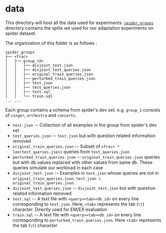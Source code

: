 # data

This directory will host all the data used for experiments. [`spider_groups`](./spider_groups/) directory contains the splits we used for our adaptation experiments on spider dataset.

The organization of this folder is as follows :

```
spider_groups
├── <frac>
│   ├── group_<X>
│   │   ├── disjoint_test.json
│   │   ├── disjoint_test_queries.json
│   │   ├── original_train_queries.json
│   │   ├── perturbed_train_queries.json
│   │   ├── test.json
│   │   ├── test_queries.json
│   │   ├── test.sql
│   │   └── train.sql
... ... 
```

Each group contains a schema from spider's dev set. e.g. `group_1` consists of `singer`, `orchestra` and `concerts`. 

* `test.json` -- Collection of all examples in the group from spider's dev set 
* `test_queries.json` -- `test.json` but with question related information removed
* `original_train_queries.json` -- Subset of `<frac> * len(test_queries.json)` queries from `test_queries.json`
* `perturbed_train_queries.json` -- `original_train_queries.json` queries but with db values replaced with other values from same db. These queries simulate our workload in each case
* `disjoint_test.json` -- Examples in `test.json` whose queries are not in `original_train_queries.json`. `test.json \ original_train_queries.json`
* `disjoint_test_queries.json` -- `disjoint_test.json` but with question related information removed
* `test.sql` -- A text file with `<query><tab><db_id>` on every line corresponding to `test.json`. Here, `<tab>` represents the tab (`\t`) character. Directly used for EM/EX evaluation
* `train.sql` -- A text file with `<query><tab><db_id>` on every line corresponding to `perturbed_train_queries.json`. Here `<tab>` represents the tab (`\t`) character

